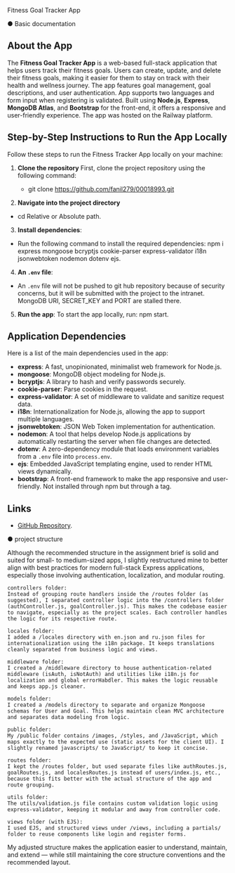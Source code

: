 Fitness Goal Tracker App


●	Basic documentation 

## About the App
The **Fitness Goal Tracker App** is a web-based full-stack application that helps users track their fitness goals. Users can create, update, and delete their fitness goals, making it easier for them to stay on track with their health and wellness journey. The app features goal management, goal descriptions, and user authentication. App supports two languages and form input when registering is validated. Built using **Node.js**, **Express**, **MongoDB Atlas**, and **Bootstrap** for the front-end, it offers a responsive and user-friendly experience. The app was hosted on the Railway platform.


## Step-by-Step Instructions to Run the App Locally
Follow these steps to run the Fitness Tracker App locally on your machine:

1. **Clone the repository**
First, clone the project repository using the following command:
    - git clone https://github.com/fanil279/00018993.git

2. **Navigate into the project directory**
- cd Relative or Absolute path.

3. **Install dependencies**:
- Run the following command to install the required dependencies: npm i express mongoose bcryptjs cookie-parser express-validator i18n jsonwebtoken nodemon dotenv ejs.

4. **An `.env` file**:
- An `.env` file will not be pushed to git hub repository because of security concerns, but it will be submitted with the project to the intranet. MongoDB URI, SECRET_KEY and PORT are stalled there.

5. **Run the app**:
To start the app locally, run: npm start.


## Application Dependencies
Here is a list of the main dependencies used in the app:

- **express**: A fast, unopinionated, minimalist web framework for Node.js.
- **mongoose**: MongoDB object modeling for Node.js.
- **bcryptjs**: A library to hash and verify passwords securely.
- **cookie-parser**: Parse cookies in the request.
- **express-validator**: A set of middleware to validate and sanitize request data.
- **i18n**: Internationalization for Node.js, allowing the app to support multiple languages.
- **jsonwebtoken**: JSON Web Token implementation for authentication.
- **nodemon**: A tool that helps develop Node.js applications by automatically restarting the server when file changes are detected.
- **dotenv**: A zero-dependency module that loads environment variables from a `.env` file into `process.env`.
- **ejs**: Embedded JavaScript templating engine, used to render HTML views dynamically.
- **bootstrap**: A front-end framework to make the app responsive and user-friendly. Not installed through npm but through a <link> tag.


## Links
- [GitHub Repository](https://github.com/fanil279/Fit-Tracker).



●	project structure

Although the recommended structure in the assignment brief is solid and suited for small- to medium-sized apps, I slightly restructured mine to better align with best practices for modern full-stack Express applications, especially those involving authentication, localization, and modular routing.

    controllers folder:
    Instead of grouping route handlers inside the /routes folder (as suggested), I separated controller logic into the /controllers folder (authController.js, goalController.js). This makes the codebase easier to navigate, especially as the project scales. Each controller handles the logic for its respective route.

    locales folder:
    I added a /locales directory with en.json and ru.json files for internationalization using the i18n package. It keeps translations cleanly separated from business logic and views.

    middleware folder:
    I created a /middleware directory to house authentication-related middleware (isAuth, isNotAuth) and utilities like i18n.js for localization and global errorHabdler. This makes the logic reusable and keeps app.js cleaner.

    models folder:
    I created a /models directory to separate and organize Mongoose schemas for User and Goal. This helps maintain clean MVC architecture and separates data modeling from logic.

    public folder:
    My /public folder contains /images, /styles, and /JavaScript, which maps exactly to the expected use (static assets for the client UI). I slightly renamed javascripts/ to JavaScript/ to keep it concise.

    routes folder:
    I kept the /routes folder, but used separate files like authRoutes.js, goalRoutes.js, and localesRoutes.js instead of users/index.js, etc., because this fits better with the actual structure of the app and route grouping.

    utils folder:
    The utils/validation.js file contains custom validation logic using express-validator, keeping it modular and away from controller code.

    views folder (with EJS):
    I used EJS, and structured views under /views, including a partials/ folder to reuse components like login and register forms.

My adjusted structure makes the application easier to understand, maintain, and extend — while still maintaining the core structure conventions and the recommended layout.